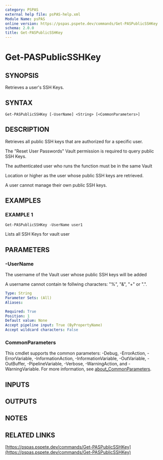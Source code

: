 ```yaml
---
category: PSPAS
external help file: psPAS-help.xml
Module Name: psPAS
online version: https://pspas.pspete.dev/commands/Get-PASPublicSSHKey
schema: 2.0.0
title: Get-PASPublicSSHKey
---
```


# Get-PASPublicSSHKey

## SYNOPSIS
Retrieves a user's SSH Keys.

## SYNTAX

```
Get-PASPublicSSHKey [-UserName] <String> [<CommonParameters>]
```

## DESCRIPTION
Retrieves all public SSH keys that are authorized for a specific user.

The "Reset User Passwords" Vault permission is required to query public SSH Keys.

The authenticated user who runs the function must be in the same Vault

Location or higher as the user whose public SSH keys are retrieved.

A user cannot manage their own public SSH keys.

## EXAMPLES

### EXAMPLE 1
```
Get-PASPublicSSHKey -UserName user1
```

Lists all SSH Keys for vault user

## PARAMETERS

### -UserName
The username of the Vault user whose public SSH keys will be added

A username cannot contain te follwing characters: "%", "&", "+" or ".".

```yaml
Type: String
Parameter Sets: (All)
Aliases:

Required: True
Position: 1
Default value: None
Accept pipeline input: True (ByPropertyName)
Accept wildcard characters: False
```

### CommonParameters
This cmdlet supports the common parameters: -Debug, -ErrorAction, -ErrorVariable, -InformationAction, -InformationVariable, -OutVariable, -OutBuffer, -PipelineVariable, -Verbose, -WarningAction, and -WarningVariable. For more information, see [about_CommonParameters](http://go.microsoft.com/fwlink/?LinkID=113216).

## INPUTS

## OUTPUTS

## NOTES

## RELATED LINKS

[https://pspas.pspete.dev/commands/Get-PASPublicSSHKey](https://pspas.pspete.dev/commands/Get-PASPublicSSHKey)

